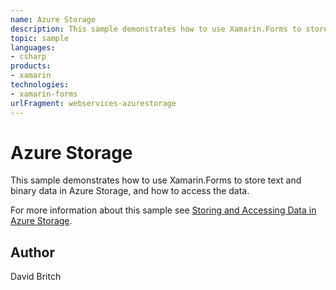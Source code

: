 ```yaml
---
name: Azure Storage
description: This sample demonstrates how to use Xamarin.Forms to store text and binary data in Azure Storage, and how to access the data.
topic: sample
languages:
- csharp
products:
- xamarin
technologies:
- xamarin-forms
urlFragment: webservices-azurestorage
---
```

Azure Storage
=============

This sample demonstrates how to use Xamarin.Forms to store text and binary data in Azure Storage, and how to access the data.

For more information about this sample see [Storing and Accessing Data in Azure Storage](https://developer.xamarin.com/guides/xamarin-forms/web-services/storage/azure-storage/).

Author
------

David Britch

